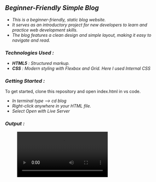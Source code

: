 ## *Beginner-Friendly Simple Blog*
+ *This is a beginner-friendly, static blog website.*
+ *It serves as an introductory project for new developers to learn and practice web development skills.*
+ *The blog features a clean design and simple layout, making it easy to navigate and read.*

### *Technologies Used :*
+ ***HTML5** : Structured markup.*
+ ***CSS** : Modern styling with Flexbox and Grid. Here I used Internal CSS*

### *Getting Started :*
To get started, clone this repository and open index.html in vs code.
+ *In terminal type --> cd blog*
+ *Right-click anywhere in your HTML file.*
+ *Select Open with Live Server*

### *Output :*

<figure class="video_container">
 <video controls="true" allowfullscreen="true">
 <source src="./blog-output/output.mp4" type="video/mp4">
 </video>
</figure>
